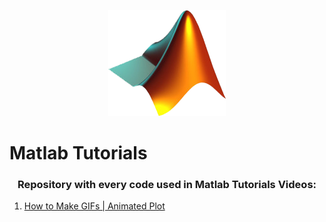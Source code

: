 <p align="center">
    <img src="MATLABsym.png" 
    alt="Matlab Logo"
    /> 
    <h1>Matlab Tutorials</h1>
</p>

<h3 align="center">Repository with every code used in Matlab Tutorials Videos:</h3>

<ol>
    <li>
        <a href="https://github.com/sElton42/Matlab-Tutorials/tree/master/How%20to%20Make%20GIFs%20-%20Animated%20Plot">
        How to Make GIFs | Animated Plot
        </a>
    </li>
</ol>
    
 
